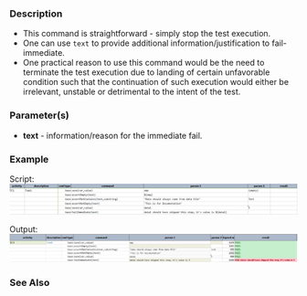 ### Description

*   This command is straightforward - simply stop the test execution.  
*   One can use `text` to provide additional information/justification to fail-immediate.  
*   One practical reason to use this command would be the need to terminate the test execution due to landing of certain unfavorable condition such that the continuation of such execution would either be irrelevant, unstable or detrimental to the intent of the test.

### Parameter(s)

*   **text** \- information/reason for the immediate fail.

### Example

Script:
![](image/failImmediate_01.png)

Output:
![](image/failImmediate_02.png)

### See Also
